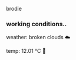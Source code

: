 brodie

<!--weather_start-->
### working conditions..

weather: broken clouds ☁️

temp: 12.01 °C 👕

<!--weather_end-->
